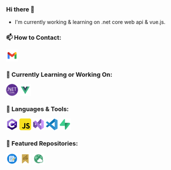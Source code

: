 ### Hi there 👋
- I'm currently working & learning on .net core web api & vue.js.
  
### 📫 How to Contact:
[![Email](./assets/gmail.png)](mailto:aaronguitarnoob90425@gmail.com)
  
### 🚀 Currently Learning or Working On:
[![.NET Core](./assets/dotnetcore.png)](https://dotnet.microsoft.com)
[![Vue.js](./assets/vue.png)](https://vuejs.org/)
  
### 🧰 Languages & Tools:
[![C#](./assets/csharp.png)](https://dotnet.microsoft.com/en-us/languages/csharp)
[![Javascript](./assets/javascript.png)](https://nodejs.org/)
[![Visual Studio](./assets/visualstudio.png)](https://visualstudio.microsoft.com/)
[![VS Code](./assets/vscode.png)](https://code.visualstudio.com/)
[![Supabase](./assets/supabase.png)](https://supabase.com/)
  
### 📂 Featured Repositories:
[![Todolist](./assets/Todolist.png)](https://github.com/AaronLin20010601/Todolist)
[![LifeAccounting](./assets/lifeAccounting.png)](https://github.com/AaronLin20010601/LifeAccounting)
[![WeatherMap](./assets/WeatherMap.png)](https://github.com/AaronLin20010601/WeatherMap)
